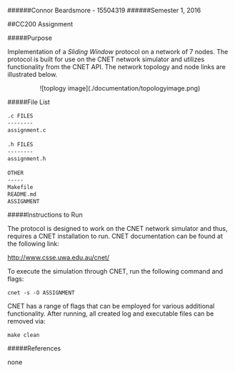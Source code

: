 ######Connor Beardsmore - 15504319
######Semester 1, 2016

##CC200 Assignment  

#####Purpose

Implementation of a *Sliding Window* protocol on a network of 7 nodes. The protocol is built for use on the CNET network simulator and utilizes functionality from the CNET API. The network topology and node links are illustrated below.

<center>
	![toplogy image](./documentation/topologyimage.png)
</center>

 
#####File List

	.c FILES
	--------
	assignment.c

	.h FILES
	--------
	assignment.h

	OTHER
	-----
	Makefile
	README.md
	ASSIGNMENT

#####Instructions to Run

The protocol is designed to work on the CNET network simulator and thus, requires a CNET installation to run. CNET documentation can be found at the following link:

<http://www.csse.uwa.edu.au/cnet/>

To execute the simulation through CNET, run the following command and flags:

	cnet -s -O ASSIGNMENT

CNET has a range of flags that can be employed for various additional functionality.
After running, all created log and executable files can be removed via:

	make clean

#####References

none